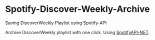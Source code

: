 # Spotify-Discover-Weekly-Archive
Saving DiscoverWeekly Playlist using Spotify-API

Archive DiscoverWeekly playlist with one click. Using [SpotifyAPI-NET](https://github.com/JohnnyCrazy/SpotifyAPI-NET).
